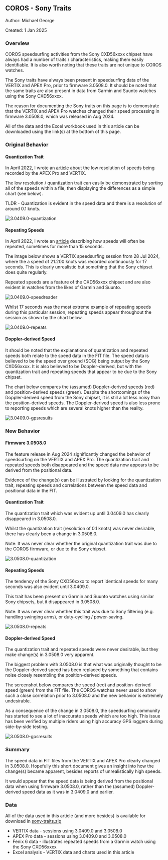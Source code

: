 ## COROS - Sony Traits

Author: Michael George

Created: 1 Jan 2025



### Overview

COROS speedsurfing activities from the Sony CXD56xxxx chipset have always had a number of traits / characteristics, making them easily identifiable. It is also worth noting that these traits are not unique to COROS watches.

The Sony traits have always been present in speedsurfing data of the VERTIX and APEX Pro, prior to firmware 3.0508.0. It should be noted that the same traits are also present in data from Garmin and Suunto watches using the Sony CXD56xxxx.

The reason for documenting the Sony traits on this page is to demonstrate that the VERTIX and APEX Pro watches changed their speed processing in firmware  3.0508.0, which was released in Aug 2024.

All of the data and the Excel workbook used in this article can be downloaded using the link(s) at the bottom of this page.



### Original Behavior

#### Quantization Trait

In April 2022, I wrote an [article](../resolution/README.md) about the low resolution of speeds being recorded by the APEX Pro and VERTIX.

The low resolution / quantization trait can easily be demonstrated by sorting all of the speeds within a file, then displaying the differences as a simple chart (see below).

TLDR - Quantization is evident in the speed data and there is a resolution of around 0.1 knots.

![3.0409.0-quantization](img/3.0409.0-quantization.png)



#### Repeating Speeds

In April 2022, I wrote an [article](../issues/README.md#repeated-speeds) describing how speeds will often be repeated, sometimes for more than 15 seconds.

The image below shows a VERTIX speedsurfing session from 28 Jul 2024, where the a speed of 21.200 knots was recorded continuously for 17 seconds. This is clearly unrealistic but something that the Sony chipset does quite regularly.

Repeated speeds are a feature of the CXD56xxxx chipset and are also evident in watches from the likes of Garmin and Suunto.

![3.0409.0-speedreader](img/3.0409.0-speedreader.png)



Whilst 17 seconds was the most extreme example of repeating speeds during this particular session, repeating speeds appear throughout the session as shown by the chart below.

![3.0409.0-repeats](img/3.0409.0-repeats.png)



#### Doppler-derived Speed

It should be noted that the explanations of quantization and repeated speeds both relate to the speed data in the FIT file. The speed data is believed to be the speed over ground (SOG) being output by the Sony CXD56xxxx. It is also believed to be Doppler-derived, but with the quantization trait and repeating speeds that appear to be due to the Sony chipset.

The chart below compares the (assumed) Doppler-derived speeds (red) and position-derived speeds (green). Despite the shortcomings of the Doppler-derived speed from the Sony chipset, it is still a lot less noisy than the position-derived speeds. The Doppler-derived speed is also less prone to reporting speeds which are several knots higher than the reality. 

![3.0409.0-gpsresults](img/3.0409.0-gpsresults.png)



### New Behavior

#### Firmware 3.0508.0

The feature release in Aug 2024 significantly changed the behavior of speedsurfing on the VERTIX and APEX Pro. The quantization trait and repeated speeds both disappeared and the speed data now appears to be derived from the positional data.

Evidence of the change(s) can be illustrated by looking for the quantization trait, repeating speeds and correlations between the speed data and positional data in the FIT.



#### Quantization Trait

The quantization trait which was evident up until 3.0409.0 has clearly disappeared in 3.0508.0.

Whilst the quantization trait (resolution of 0.1 knots) was never desirable, there has clearly been a change in 3.0508.0.

Note: It was never clear whether the original quantization trait was due to the COROS firmware, or due to the Sony chipset.

![3.0508.0-quantization](img/3.0508.0-quantization.png)



#### Repeating Speeds

The tendency of the Sony CXD56xxxx to report identical speeds for many seconds was also evident until 3.0409.0.

This trait has been present on Garmin and Suunto watches using similar Sony chipsets, but it disappeared in 3.0508.0.

Note: It was never clear whether this trait was due to Sony filtering (e.g. handling swinging arms), or duty-cycling / power-saving.

![3.0508.0-repeats](img/3.0508.0-repeats.png)



#### Doppler-derived Speed

The quantization trait and repeated speeds were never desirable, but they make change(s) in 3.0508.0 very apparent.

The biggest problem with 3.0508.0 is that what was originally thought to be the Doppler-derived speed has been replaced by something that contains noise closely resembling the position-derived speeds.

The screenshot below compares the speed (red) and position-derived speed (green) from the FIT file. The COROS watches never used to show such a close correlation prior to 3.0508.0 and the new behavior is extremely undesirable.

As a consequence of the change in 3.0508.0, the speedsurfing community has started to see a lot of inaccurate speeds which are too high. This issue has been verified by multiple riders using high accuracy GPS loggers during side-by-side testing.

![3.0508.0-gpsresults](img/3.0508.0-gpsresults.png)



### Summary

The speed data in FIT files from the VERTIX and APEX Pro clearly changed in 3.0508.0. Hopefully this short document gives an insight into how the change(s) became apparent, besides reports of unrealistically high speeds.

It would appear that the speed data is being derived from the positional data when using firmware 3.0508.0, rather than the (assumed) Doppler-derived speed data as it was in 3.0409.0 and earlier.



### Data

All of the data used in this article (and more besides) is available for download in [sony-traits.zip](sony-traits.zip)

- VERTIX data - sessions using 3.0409.0 and 3.0508.0
- APEX Pro data - sessions using 3.0409.0 and 3.0508.0
- Fenix 6 data - illustrates repeated speeds from a Garmin watch using the Sony CXD56xxxx
- Excel analysis - VERTIX data and charts used in this article

